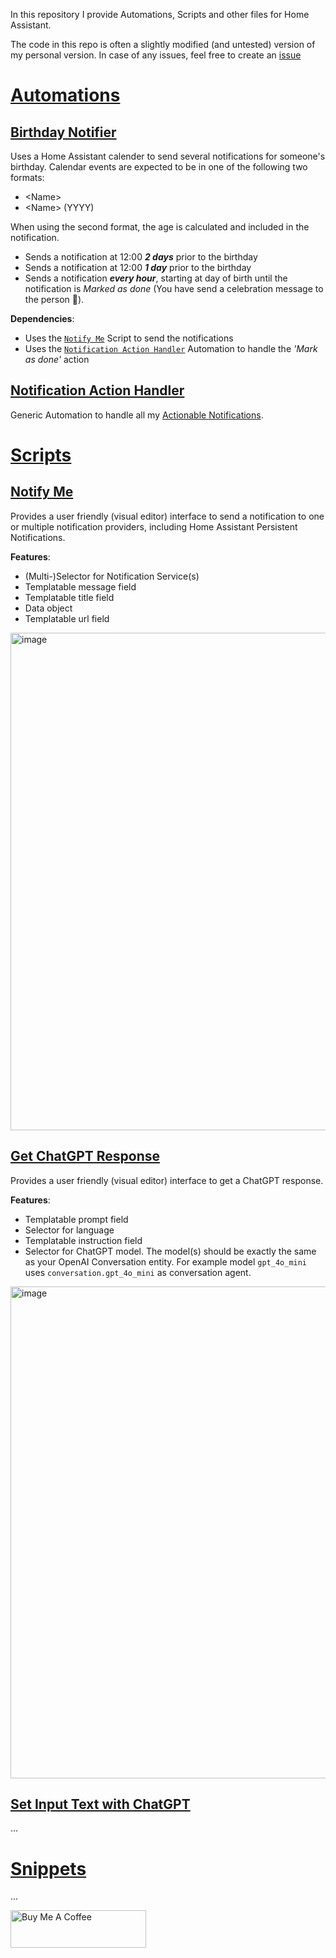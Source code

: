 In this repository I provide Automations, Scripts and other files for Home Assistant.

The code in this repo is often a slightly modified (and untested) version of my personal version. In case of any issues, feel free to create an [issue](https://github.com/benjamin-dcs/home-assistant/issues)

# [Automations](https://github.com/benjamin-dcs/home-assistant/blob/main/automations/)
## [Birthday Notifier](https://github.com/benjamin-dcs/home-assistant/blob/main/automations/birthday_notifier.yaml)
Uses a Home Assistant calender to send several notifications for someone's birthday. Calendar events are expected to be in one of the following two formats:
- \<Name\>
- \<Name\> (YYYY)

When using the second format, the age is calculated and included in the notification. 
- Sends a notification at 12:00 **_2 days_** prior to the birthday
- Sends a notification at 12:00 **_1 day_** prior to the birthday
- Sends a notification **_every hour_**, starting at day of birth until the notification is _Marked as done_ (You have send a celebration message to the person 🎉).

**Dependencies**:
- Uses the [`Notify Me`](https://github.com/benjamin-dcs/home-assistant/blob/main/scripts/notify_me.yaml) Script to send the notifications
- Uses the [`Notification Action Handler`](https://github.com/benjamin-dcs/home-assistant/blob/main/automations/notification_action_handler.yaml) Automation to handle the _'Mark as done'_ action

## [Notification Action Handler](https://github.com/benjamin-dcs/home-assistant/blob/main/automations/notification_action_handler.yaml)
Generic Automation to handle all my [Actionable Notifications](https://companion.home-assistant.io/docs/notifications/actionable-notifications/).

# [Scripts](https://github.com/benjamin-dcs/home-assistant/tree/main/scripts)
## [Notify Me](https://github.com/benjamin-dcs/home-assistant/blob/main/scripts/notify_me.yaml)
Provides a user friendly (visual editor) interface to send a notification to one or multiple notification providers, including Home Assistant Persistent Notifications.

**Features**:
- (Multi-)Selector for Notification Service(s)
- Templatable message field
- Templatable title field
- Data object
- Templatable url field

<img width="796" alt="image" src="https://github.com/user-attachments/assets/458e13b0-0e6a-4e47-950f-e82eddf1fa02">

## [Get ChatGPT Response](https://github.com/benjamin-dcs/home-assistant/blob/main/scripts/get_chatgpt_response.yaml)
Provides a user friendly (visual editor) interface to get a ChatGPT response.

**Features**:
- Templatable prompt field
- Selector for language
- Templatable instruction field
- Selector for ChatGPT model. The model(s) should be exactly the same as your OpenAI Conversation entity. For example model `gpt_4o_mini` uses `conversation.gpt_4o_mini` as conversation agent.

<img width="787" alt="image" src="https://github.com/user-attachments/assets/868415f0-914b-4b32-99b1-dd083b9eef78">


## [Set Input Text with ChatGPT](https://github.com/benjamin-dcs/home-assistant/blob/main/scripts/set_input_text_with_chatgpt.yaml)
...

# [Snippets](https://github.com/benjamin-dcs/home-assistant/tree/main/snippets)
...

<a href="https://www.buymeacoffee.com/benjamindcs" target="_blank"><img src="https://cdn.buymeacoffee.com/buttons/v2/default-yellow.png" alt="Buy Me A Coffee" style="height: 60px !important;width: 217px !important;" ></a>
